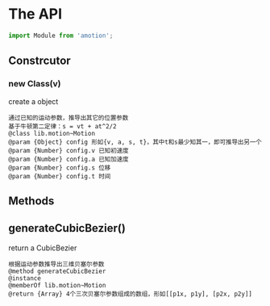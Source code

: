 # The API

```javascript
import Module from 'amotion';
```

## Constrcutor

### new Class(v)

create a object

```jsdoc
通过已知的运动参数，推导出其它的位置参数
基于牛顿第二定律：s = vt + at^2/2
@class lib.motion~Motion
@param {Object} config 形如{v, a, s, t}，其中t和s最少知其一，即可推导出另一个
@param {Number} config.v 已知初速度
@param {Number} config.a 已知加速度
@param {Number} config.s 位移
@param {Number} config.t 时间
```

## Methods

## generateCubicBezier()

return a CubicBezier

```jsdoc
根据运动参数推导出三维贝塞尔参数
@method generateCubicBezier
@instance
@memberOf lib.motion~Motion
@return {Array} 4个三次贝塞尔参数组成的数组，形如[[p1x, p1y], [p2x, p2y]]
```

